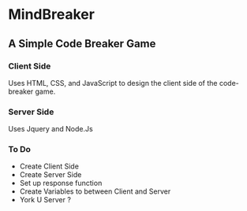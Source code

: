 # MindBreaker
## A Simple Code Breaker Game

### Client Side
Uses HTML, CSS, and JavaScript to design the client side of the code-breaker game.

### Server Side
Uses Jquery and Node.Js


### To Do
- Create Client Side
- Create Server Side
- Set up response function
- Create Variables to between Client and Server
- York U Server ?
